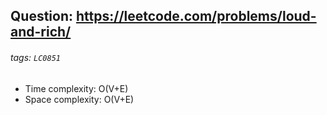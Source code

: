 ## Question: https://leetcode.com/problems/loud-and-rich/
###### tags: `LC0851`

* Time complexity: O(V+E)
* Space complexity: O(V+E)